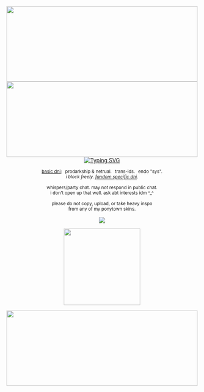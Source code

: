 <p align="center"> <img src="https://64.media.tumblr.com/db52089d4660ced0f2d442bf98a1152c/b58ea2b6e6864c3a-b0/s2048x3072/ce8e3991976b29ef880fa5b5788f0a8f9eaaa090.pnj" width="500" height="197"/><br><img src="https://64.media.tumblr.com/6601e7c7941d0646601af8425f16cd7a/b58ea2b6e6864c3a-34/s1280x1920/305e7b39a00c906cb19d5c80478e0976ab70e411.pnj" width="500" height="197"/> <br> <a href="https://git.io/typing-svg"><img src="https://readme-typing-svg.demolab.com?font=Cormorant&size=15&duration=2500&pause=300&color=0000ff&center=true&vCenter=true&width=435&height=20&lines=made+your+only+feathers+fall.;angel+doll%2C+i+don't+even+know+you+at+all." alt="Typing SVG" /></a> </p>
<p align="center"> <sub> <a href="https://rentry.co/commonsenseislacking">basic dni</a>;⠀prodarkship & netrual.⠀trans-ids.⠀endo "sys". <br> <i>i block freely. <a href="https://rentry.co/goregvt">fandom specific dni</a>.</i> </sub> </p>
<p align="center"> <sub> whispers/party chat. may not respond in public chat. <br> i don't open up that well. ask abt interests idm ^_^ </sub> </p>
<p align="center"> <sub> please do not copy, upload, or take heavy inspo <br>from any of my ponytown skins. </sub></p>
<p align="center">
  <a href="https://spotify-github-profile.kittinanx.com/api/view?uid=31vynno5s7xnza4np5b5f6dbgiga&redirect=true">
    <img src="https://spotify-github-profile.kittinanx.com/api/view?uid=31vynno5s7xnza4np5b5f6dbgiga&cover_image=true&theme=natemoo-re&show_offline=true&background_color=121212&interchange=false&profanity=false&bar_color=0000ff&bar_color_cover=false">
  </a>
</p>
<p align="center"><img src="https://64.media.tumblr.com/884a7b4a50eef8bc4f95fbb5a45fd0c9/b58ea2b6e6864c3a-e5/s1280x1920/a18ec809a3110b644ff7f79d44a89976293dbdc7.pnj" width="200" height="200"/></p>
<p align="center"> <img src="https://64.media.tumblr.com/611ae1d8c35667702dcab9577599b3cf/b58ea2b6e6864c3a-f5/s2048x3072/3af53bc21cbffb2785695ca92f610386f0741719.pnj" width="500" height="197"/></p>

